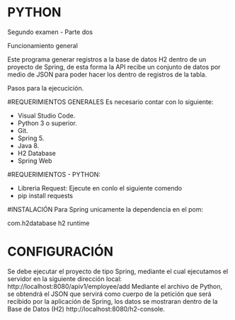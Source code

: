 # PYTHON
Segundo examen - Parte dos 

Funcionamiento general

Este programa generar registros a la base de datos H2 dentro de un proyecto de Spring, de esta forma la API recibe un conjunto de datos por medio de JSON para poder hacer los dentro de registros de la tabla.

Pasos para la ejecucición. 

#REQUERIMIENTOS GENERALES
Es necesario contar con lo siguiente: 

* Visual Studio Code.
* Python 3 o superior.
* Git.
* Spring 5.
* Java 8.
* H2 Database
* Spring Web

#REQUERIMIENTOS - PYTHON:
* Libreria Request: 
Ejecute en conlo el siguiente comendo
* pip install requests

#INSTALACIÓN
Para Spring unicamente la dependencia en el pom:

<dependency>
			<groupId>com.h2database</groupId>
			<artifactId>h2</artifactId>
			<scope>runtime</scope>
</dependency>


# CONFIGURACIÓN

Se debe ejecutar el proyecto de tipo Spring, mediante el cual ejecutamos el servidor en la siguiente dirección local: http://localhost:8080/apiv1/employee/add 
Mediante el archivo de Python, se obtendrá el JSON que servirá como cuerpo de la petición que será recibido por la aplicación de Spring, los datos se mostraran dentro de la Base de Datos (H2) http://localhost:8080/h2-console. 
 



